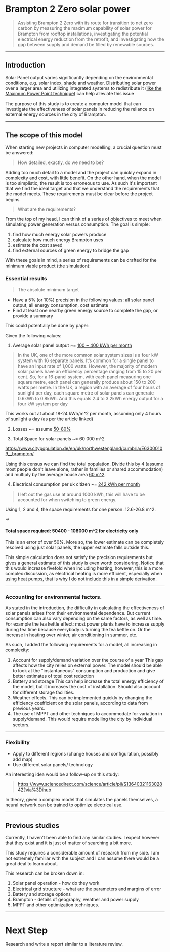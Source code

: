 # Brampton 2 Zero solar power

>Assisting Brampton 2 Zero with its route for transition to net zero carbon by measuring the maximum capability of solar power for Brampton from rooftop installations, investigating the potential electrical energy reduction from the retrofit, and investigating how the gap between supply and demand be filled by renewable sources.

-------------------------------

## Introduction

Solar Panel output varies significantly depending on the environmental conditions, e.g. solar index, shade and weather. Distributing solar power over a larger area and utilizing integrated systems to redistribute it ([like the Maximum Power Point technique](https://www.sciencedirect.com/topics/engineering/maximum-power-point)) can help alleviate this issue

The purpose of this study is to create a computer model that can investigate the effectiveness of solar panels in reducing the reliance on external energy sources in the city of Brampton. 

-------------
## The scope of this model

When starting new projects in computer modelling, a crucial question must be answered:

> How detailed, exactly, do we need to be? 

Adding too much detail to a model and the project can quickly expand in complexity and cost, with little benefit. On the other hand, when the model is too simplistic, the result is too erroneous to use. As such it's important that we find the ideal target and that we understand the requirements that the model meets. These requirements must be clear before the project begins.

> What are the requirements?

From the top of my head, I can think of a series of objectives to meet when simulating power generation versus consumption. The goal is simple: 

1. find how much energy solar powers produce
2. calculate how much energy Brampton uses
3. estimate the cost saved
4. find external sources of green energy to bridge the gap

With these goals in mind, a series of requirements can be drafted for the minimum viable product (the simulation):



### Essential results

> The absolute minimum target

- Have a 5% (or 10%) precision in the following values: all solar panel output, all energy consumption, cost estimate
- Find at least one nearby green energy source to complete the gap, or provide a summary

This could potentially be done by paper:

Given the following values:

1. Average solar panel output ~= [100 ~ 400 kWh per month](https://uk.renogy.com/blog/average-solar-panel-output-per-day-uk-guide/)  

> In the UK, one of the more common solar system sizes is a four kW system with 16 separate panels. It’s common for a single panel to have an input rate of 1,000 watts. However, the majority of modern solar panels have an efficiency percentage ranging from 15 to 20 per cent. So, for a 16-panel system, with each panel measuring one square metre, each panel can generally produce about 150 to 200 watts per metre. In the UK, a region with an average of four hours of sunlight per day, each square metre of solar panels can generate 0.6kWh to 0.8kWh. And this equals 2.4 to 3.2kWh energy output for a four kW system per day

This works out at about 18-24 kWh/m^2 per month, assuming only 4 hours of sunlight a day (as per the article linked) 

2. Losses ~= assume [50-80%](https://www.theecoexperts.co.uk/solar-panels/electricity-power-output)

3. Total Space for solar panels ~= 60 000 m^2

https://www.citypopulation.de/en/uk/northwestengland/cumbria/E63000109__brampton/

Using this census we can find the total population. Divide this by 4 (assume most people don't leave alone, rather in families or shared accommodation) and multiply by the average house area [60 m^2](https://www.dwh.co.uk/advice-and-inspiration/average-house-sizes-uk/#:~:text=Average%20UK%20house%20size%20(smaller,terraced%20home)%3A%201087%20sq.).

4. Electrical consumption per uk citizen ~= [242 kWh per month](https://www.britishgas.co.uk/energy/guides/average-bill.html#:~:text=Your%20average%20energy%20bill%20by%20house%20size%20and%20usage&text=According%20to%20Ofgem%2C%20the%20average,kWh%20of%20gas%20per%20month.)

>I left out the gas use at around 1000 kWh, this will have to be accounted for when switching to green energy.

Using 1, 2 and 4, the space requirements for one person: 12.6-26.8 m^2.

=>

#### Total space required: 50400 - 108000 m^2 for electricity only 

This is an error of over 50%. More so, the lower estimate can be completely resolved using just solar panels, the upper estimate falls outside this. 

This simple calculation does not satisfy the precision requirements but gives a general estimate of this study is even worth considering. Notice that this would increase fivefold when including heating, however, this is a more complex discussion, as electrical heating is more efficient, especially when using heat pumps, that is why I do not include this in a simple derivation. 

---------
### Accounting for environmental factors.

As stated in the introduction, the difficulty in calculating the effectiveness of solar panels arises from their environmental dependence. But current consumption can also vary depending on the same factors, as well as time. For example the tea kettle effect: most power plants have to increase supply during tea time because everybody is turning the tea kettle on. Or the increase in heating over winter, air conditioning in summer, etc.

As such, I added the following requirements for a model, all increasing in complexity:

1. Account for supply/demand variation over the course of a year
This gap affects how the city relies on external power. The model should be able to look at the "instantaneous" consumption and production and give better estimates of total cost reduction
2. Battery and storage
This can help increase the total energy efficiency of the model, but it increases the cost of installation. Should also account for different storage facilities.
3. Weather effects.
This can be implemented quickly by changing the efficiency coefficient on the solar panels, according to data from previous years.
4. The use of MPPT and other techniques to accommodate for variation in supply/demand. This would require modelling the city by individual sectors.

------
### Flexibility

- Apply to different regions (change houses and configuration, possibly add map)
- Use different solar panels/ technology

An interesting idea would be a follow-up on this study: 
> https://www.sciencedirect.com/science/article/pii/S1364032116302842?via%3Dihub

In theory, given a complex model that simulates the panels themselves, a neural network can be trained to optimize electrical use. 

----

## Previous studies

Currently, I haven't been able to find any similar studies. I expect however that they exist and it is just of matter of searching a bit more.

This study requires a considerable amount of research from my side. I am not extremely familiar with the subject and I can assume there would be a great deal to learn about.

This research can be broken down in:

1. Solar panel operation - how do they work
2. Electrical grid structure - what are the parameters and margins of error
3. Battery and storage options
4. Brampton - details of geography, weather and power supply
5. MPPT and other optimization techniques.


----

# Next Step

Research and write a report similar to a literature review. 